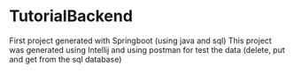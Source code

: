 # TutorialBackend

First project generated with Springboot (using java and sql)
This project was generated using Intellij and using postman for test the data (delete, put and get from the sql database)
